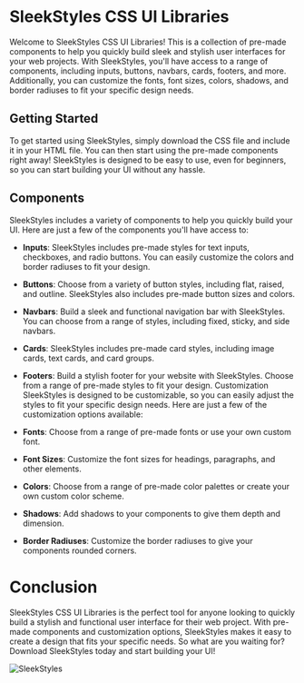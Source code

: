 # SleekStyles CSS UI Libraries
Welcome to SleekStyles CSS UI Libraries! This is a collection of pre-made components to help you quickly build sleek and stylish user interfaces for your web projects. With SleekStyles, you'll have access to a range of components, including inputs, buttons, navbars, cards, footers, and more. Additionally, you can customize the fonts, font sizes, colors, shadows, and border radiuses to fit your specific design needs.

## Getting Started
To get started using SleekStyles, simply download the CSS file and include it in your HTML file. You can then start using the pre-made components right away! SleekStyles is designed to be easy to use, even for beginners, so you can start building your UI without any hassle.

## Components
SleekStyles includes a variety of components to help you quickly build your UI. Here are just a few of the components you'll have access to:

* **Inputs**: SleekStyles includes pre-made styles for text inputs, checkboxes, and radio buttons. You can easily customize the colors and border radiuses to fit your design.
* **Buttons**: Choose from a variety of button styles, including flat, raised, and outline. SleekStyles also includes pre-made button sizes and colors.
* **Navbars**: Build a sleek and functional navigation bar with SleekStyles. You can choose from a range of styles, including fixed, sticky, and side navbars.
* **Cards**: SleekStyles includes pre-made card styles, including image cards, text cards, and card groups.
* **Footers**: Build a stylish footer for your website with SleekStyles. Choose from a range of pre-made styles to fit your design.
Customization
SleekStyles is designed to be customizable, so you can easily adjust the styles to fit your specific design needs. Here are just a few of the customization options available:

* **Fonts**: Choose from a range of pre-made fonts or use your own custom font.
* **Font Sizes**: Customize the font sizes for headings, paragraphs, and other elements.
* **Colors**: Choose from a range of pre-made color palettes or create your own custom color scheme.
* **Shadows**: Add shadows to your components to give them depth and dimension.
* **Border Radiuses**: Customize the border radiuses to give your components rounded corners.

# Conclusion
SleekStyles CSS UI Libraries is the perfect tool for anyone looking to quickly build a stylish and functional user interface for their web project. With pre-made components and customization options, SleekStyles makes it easy to create a design that fits your specific needs. So what are you waiting for? Download SleekStyles today and start building your UI!

![SleekStyles](https://imgur.com/a/cFRkcmX)
